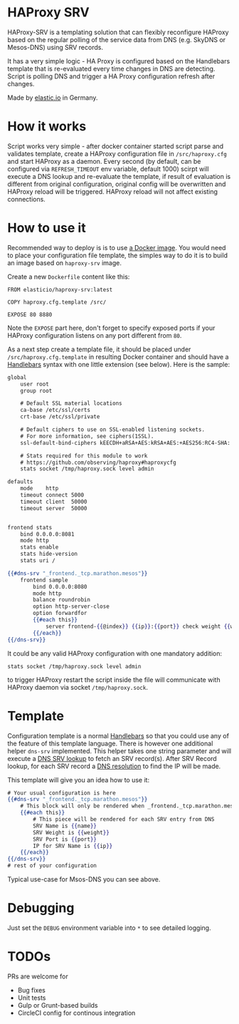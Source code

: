 # HAProxy SRV

HAProxy-SRV is a templating solution that can flexibly reconfigure HAProxy based on the regular polling of the
service data from DNS (e.g. SkyDNS or Mesos-DNS) using SRV records.

It has a very simple logic - HA Proxy is configured based on the Handlebars template that is re-evaluated every time changes in DNS are detecting. Script is polling DNS and trigger a HA Proxy configuration refresh after changes.

Made by [elastic.io](http://www.elastic.io) in Germany.

# How it works

Script works very simple - after docker container started script parse and validates template, create a HAProxy configuration file in ``/src/haproxy.cfg`` and start HAProxy as a daemon. Every second (by default, can be configured via ``REFRESH_TIMEOUT`` env variable, default 1000) scirpt will execute a DNS lookup and re-evaluate the template, if result of evaluation is different from original configuration, original config will be overwritten and HAProxy reload will be triggered. HAProxy reload will not affect existing connections.

# How to use it

Recommended way to deploy is is to use [a Docker image](https://hub.docker.com/r/elasticio/haproxy-srv/). You would need to place your configuration file template, the simples way to do it is to build an image based on ``haproxy-srv`` image. 

Create a new ``Dockerfile`` content like this:

```
FROM elasticio/haproxy-srv:latest

COPY haproxy.cfg.template /src/

EXPOSE 80 8880
```

Note the ``EXPOSE`` part here, don't forget to specify exposed ports if your HAProxy configuration listens on any port different from ``80``.

As a next step create a template file, it should be placed under ``/src/haproxy.cfg.template`` in resulting Docker container and should have a [Handlebars](http://handlebarsjs.com/) syntax with one little extension (see below). Here is the sample:

```hbs
global
    user root
    group root

    # Default SSL material locations
    ca-base /etc/ssl/certs
    crt-base /etc/ssl/private

    # Default ciphers to use on SSL-enabled listening sockets.
    # For more information, see ciphers(1SSL).
    ssl-default-bind-ciphers kEECDH+aRSA+AES:kRSA+AES:+AES256:RC4-SHA:!kEDH:!LOW:!EXP:!MD5:!aNULL:!eNULL

    # Stats required for this module to work
    # https://github.com/observing/haproxy#haproxycfg
    stats socket /tmp/haproxy.sock level admin

defaults
    mode    http
    timeout connect 5000
    timeout client  50000
    timeout server  50000


frontend stats
    bind 0.0.0.0:8081
    mode http
    stats enable
    stats hide-version
    stats uri /

{{#dns-srv "_frontend._tcp.marathon.mesos"}}
    frontend sample
        bind 0.0.0.0:8080
        mode http
        balance roundrobin
        option http-server-close
        option forwardfor
        {{#each this}}
            server frontend-{{@index}} {{ip}}:{{port}} check weight {{weight}}
        {{/each}}
{{/dns-srv}}
```

It could be any valid HAProxy configuration with one mandatory addition:

```
stats socket /tmp/haproxy.sock level admin
```

to trigger HAProxy restart the script inside the file will communicate with HAProxy daemon via socket ```/tmp/haproxy.sock```.

# Template

Configuration template is a normal [Handlebars](http://handlebarsjs.com/) so that you could use any of the feature of this template language. There is however one additional helper ``dns-srv`` implemented. This helper takes one string parameter and will execute a [DNS SRV lookup](https://nodejs.org/api/dns.html#dns_dns_resolvesrv_hostname_callback) to fetch an SRV record(s). After SRV Record lookup, for each SRV record a [DNS resolution](https://nodejs.org/api/dns.html#dns_dns_resolve_hostname_rrtype_callback) to find the IP will be made.

This template will give you an idea how to use it:

```hbs
# Your usual configuration is here
{{#dns-srv "_frontend._tcp.marathon.mesos"}}
    # This block will only be rendered when _frontend._tcp.marathon.mesos was found in DNS
    {{#each this}}
        # This piece will be rendered for each SRV entry from DNS
        SRV Name is {{name}}
        SRV Weight is {{weight}}
        SRV Port is {{port}}
        IP for SRV Name is {{ip}}
    {{/each}}
{{/dns-srv}}
# rest of your configuration
```

Typical use-case for Msos-DNS you can see above.

# Debugging

Just set the ``DEBUG`` environment variable into ``*`` to see detailed logging.

# TODOs

PRs are welcome for
 * Bug fixes
 * Unit tests
 * Gulp or Grunt-based builds
 * CircleCI config for continous integration
